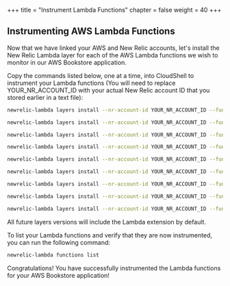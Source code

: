 +++
title = "Instrument Lambda Functions"
chapter = false
weight = 40
+++

## Instrumenting AWS Lambda Functions

Now that we have linked your AWS and New Relic accounts, let's install the New Relic Lambda layer for each of the AWS Lambda functions we wish to monitor in our AWS Bookstore application.

Copy the commands listed below, one at a time, into CloudShell to instrument your Lambda functions (You will need to replace YOUR_NR_ACCOUNT_ID with your actual New Relic account ID that you stored earlier in a text file):

```bash
newrelic-lambda layers install --nr-account-id YOUR_NR_ACCOUNT_ID --function mybookstore-ListOrdersInCart --upgrade

```

```bash
newrelic-lambda layers install --nr-account-id YOUR_NR_ACCOUNT_ID --function mybookstore-AddToCart --upgrade
```

```bash
newrelic-lambda layers install --nr-account-id YOUR_NR_ACCOUNT_ID --function mybookstore-ListOrders --upgrade
```

```bash
newrelic-lambda layers install --nr-account-id YOUR_NR_ACCOUNT_ID --function mybookstore-GetCartItem --upgrade
```

```bash
newrelic-lambda layers install --nr-account-id YOUR_NR_ACCOUNT_ID --function mybookstore-Checkout --upgrade
```

```bash
newrelic-lambda layers install --nr-account-id YOUR_NR_ACCOUNT_ID --function mybookstore-UpdateCart --upgrade
```

```bash
newrelic-lambda layers install --nr-account-id YOUR_NR_ACCOUNT_ID --function mybookstore-GetBook --upgrade
```

```bash
newrelic-lambda layers install --nr-account-id YOUR_NR_ACCOUNT_ID --function mybookstore-RemoveFromCart --upgrade
```

```bash
newrelic-lambda layers install --nr-account-id YOUR_NR_ACCOUNT_ID --function mybookstore-ListBooks --upgrade
```

All future layers versions will include the Lambda extension by default.

To list your Lambda functions and verify that they are now instrumented, you can run the following command:

```bash
newrelic-lambda functions list
```

Congratulations!  You have successfully instrumented the Lambda functions for your AWS Bookstore application!
